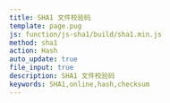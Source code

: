 ```yaml
---
title: SHA1 文件校验码
template: page.pug
js: function/js-sha1/build/sha1.min.js
method: sha1
action: Hash
auto_update: true
file_input: true
description: SHA1 文件校验码
keywords: SHA1,online,hash,checksum
---
```

